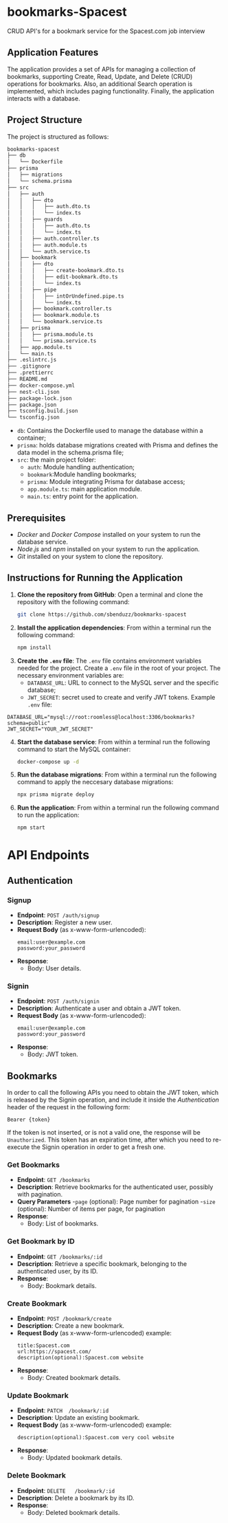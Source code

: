 # bookmarks-Spacest

CRUD API's for a bookmark service for the Spacest.com job interview

## Application Features

The application provides a set of APIs for managing a collection of bookmarks, supporting Create, Read, Update, and Delete (CRUD) operations for bookmarks. Also, an additional Search operation is implemented, which includes paging functionality. Finally, the application interacts with a database. 

## Project Structure

The project is structured as follows:

```bash
bookmarks-spacest
├── db
│   └── Dockerfile
├── prisma
│   ├── migrations
│   └── schema.prisma
├── src
│   ├── auth
│   │   ├── dto
│   │   │   ├── auth.dto.ts
│   │   │   └── index.ts
│   │   ├── guards
│   │   │   ├── auth.dto.ts
│   │   │   └── index.ts
│   │   ├── auth.controller.ts
│   │   ├── auth.module.ts
│   │   └── auth.service.ts
│   ├── bookmark
│   │   ├── dto
│   │   │   ├── create-bookmark.dto.ts
│   │   │   ├── edit-bookmark.dto.ts
│   │   │   └── index.ts
│   │   ├── pipe
│   │   │   ├── intOrUndefined.pipe.ts
│   │   │   └── index.ts
│   │   ├── bookmark.controller.ts
│   │   ├── bookmark.module.ts
│   │   └── bookmark.service.ts
│   ├── prisma
│   │   ├── prisma.module.ts
│   │   └── prisma.service.ts
│   ├── app.module.ts
│   └── main.ts
├── .eslintrc.js
├── .gitignore
├── .prettierrc
├── README.md
├── docker-compose.yml
├── nest-cli.json
├── package-lock.json
├── package.json
├── tsconfig.build.json
└── tsconfig.json
```
- `db`: Contains the Dockerfile used to manage the database within a container;
- `prisma`: holds database migrations created with Prisma and defines the data model in the schema.prisma file;
- `src`: the main project folder:
  - `auth`: Module handling authentication;
  - `bookmark`:Module handling bookmarks;
  - `prisma`: Module integrating Prisma for database access;
  - `app.module.ts`: main application module.
  - `main.ts`: entry point for the application.

## Prerequisites

- *Docker* and *Docker Compose* installed on your system to run the database service.
- *Node.js* and *npm* installed on your system to run the application.
- *Git* installed on your system to clone the repository.

## Instructions for Running the Application

1. **Clone the repository from GitHub**:
   Open a terminal and clone the repository with the following command: 
    ```bash
    git clone https://github.com/sbenduzz/bookmarks-spacest
    ```
2. **Install the application dependencies**:
   From within a terminal run the following command:
    ```bash
    npm install
    ```
3. **Create the `.env` file**:
   The `.env` file contains environment variables needed for the project. Create a `.env` file in the root of your project. The necessary environment variables are:
   - `DATABASE_URL`: URL to connect to the MySQL server and the specific database;
   - `JWT_SECRET`: secret used to create and verify JWT tokens.
  Example `.env` file:
  ```
  DATABASE_URL="mysql://root:roomless@localhost:3306/bookmarks?schema=public"
  JWT_SECRET="YOUR_JWT_SECRET"
  ```
4. **Start the database service**:
    From within a terminal run the following command to start the MySQL container:
     ```bash
    docker-compose up -d
    ```
5. **Run the database migrations**:
   From within a terminal run the following command to apply the neccesary database migrations: 
    ```bash
    npx prisma migrate deploy
    ```
6. **Run the application**:
   From within a terminal run the following command to run the application: 
    ```bash
    npm start
    ```
    
# API Endpoints

## Authentication 

### Signup
- **Endpoint**: ```POST /auth/signup```
- **Description**: Register a new user.
- **Request Body** (as x-www-form-urlencoded):
  ```
  email:user@example.com
  password:your_password
  ```
- **Response**:
  - Body: User details.
  
### Signin
- **Endpoint**: ```POST /auth/signin```
- **Description**: Authenticate a user and obtain a JWT token.
- **Request Body** (as x-www-form-urlencoded):
  ```
  email:user@example.com
  password:your_password
  ```
- **Response**:
  - Body: JWT token.
  
## Bookmarks 
In order to call the following APIs you need to obtain the JWT token, which is released by the Signin operation, and include it inside the *Authentication* header of the request in the following form:

```Bearer {token}```

If the token is not inserted, or is not a valid one, the response will be `Unauthorized`. 
This token has an expiration time, after which you need to re-execute the Signin operation in order to get a fresh one.

### Get Bookmarks
- **Endpoint**: ```GET /bookmarks```
- **Description**: Retrieve bookmarks for the authenticated user, possibly with pagination.
- **Query Parameters**
  -`page` (optional): Page number for pagination
  -`size` (optional): Number of items per page, for pagination
- **Response**:
  - Body: List of bookmarks.

### Get Bookmark by ID
- **Endpoint**: ```GET /bookmarks/:id```
- **Description**: Retrieve a specific bookmark, belonging to the authenticated user, by its ID.
- **Response**:
  - Body: Bookmark details.
 
### Create Bookmark
- **Endpoint**: ```POST /bookmark/create```
- **Description**: Create a new bookmark.
- **Request Body** (as x-www-form-urlencoded) example:
  ```
  title:Spacest.com
  url:https://spacest.com/
  description(optional):Spacest.com website
  ```
- **Response**:
  - Body: Created bookmark details.

### Update Bookmark
- **Endpoint**: ```PATCH  /bookmark/:id```
- **Description**: Update an existing bookmark.
- **Request Body** (as x-www-form-urlencoded) example:
  ```
  description(optional):Spacest.com very cool website
  ```
- **Response**:
  - Body: Updated bookmark details.
 
### Delete Bookmark
- **Endpoint**: ```DELETE   /bookmark/:id```
- **Description**: Delete a bookmark by its ID.
- **Response**:
  - Body: Deleted bookmark details.
 
